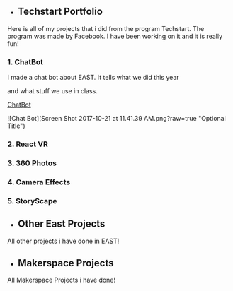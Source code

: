 - ## Techstart Portfolio

Here is all of my projects that i did from the program Techstart.
The program was made by Facebook.  I have been working on it and 
it is really fun!



### 1. **ChatBot**

I made a chat bot about EAST.  It tells what we did this year 

and what stuff we use in class.

[ChatBot](https://www.messenger.com/t/1681532978531920)


![Chat Bot](Screen Shot 2017-10-21 at 11.41.39 AM.png?raw=true "Optional Title")



### 2. **React VR**



### 3. **360 Photos**



### 4. **Camera Effects**



### 5. **StoryScape**






- ## Other East Projects

All other projects i have done in EAST!








- ## Makerspace Projects

All Makerspace Projects i have done!
